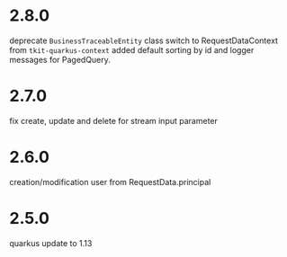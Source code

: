 # 2.8.0

deprecate `BusinessTraceableEntity` class
switch to RequestDataContext from `tkit-quarkus-context`
added default sorting by id and logger messages for PagedQuery.

# 2.7.0

fix create, update and delete for stream input parameter

# 2.6.0

creation/modification user from RequestData.principal

# 2.5.0

quarkus update to 1.13